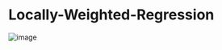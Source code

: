 # Locally-Weighted-Regression

![image](https://github.com/user-attachments/assets/194327b8-c1c0-4089-b001-0abc928cf37f)
